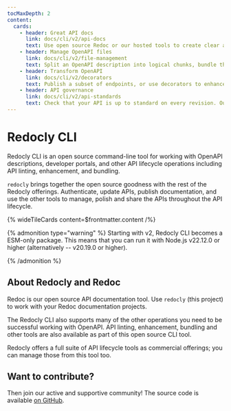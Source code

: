 ```yaml
---
tocMaxDepth: 2
content:
  cards:
    - header: Great API docs
      link: docs/cli/v2/api-docs
      text: Use open source Redoc or our hosted tools to create clear and useful documentation with static builds available.
    - header: Manage OpenAPI files
      link: docs/cli/v2/file-management
      text: Split an OpenAPI description into logical chunks, bundle the chunks to create a single file, or even join existing definitions into one.
    - header: Transform OpenAPI
      link: docs/cli/v2/decorators
      text: Publish a subset of endpoints, or use decorators to enhance your existing OpenAPI by adding, changing, or removing content.
    - header: API governance
      link: docs/cli/v2/api-standards
      text: Check that your API is up to standard on every revision. Our ready-made rulesets, built-in and configurable rules let you compose the API standards that fit each of your APIs.
---
```


# Redocly CLI

Redocly CLI is an open source command-line tool for working with OpenAPI descriptions, developer portals, and other API lifecycle operations including API linting, enhancement, and bundling.

`redocly` brings together the open source goodness with the rest of the Redocly offerings.
Authenticate, update APIs, publish documentation, and use the other tools to manage, polish and share the APIs throughout the API lifecycle.

{% wideTileCards content=$frontmatter.content /%}

{% admonition type="warning" %}
Starting with v2, Redocly CLI becomes a ESM-only package.
This means that you can run it with Node.js v22.12.0 or higher (alternatively -- v20.19.0 or higher).

{% /admonition %}

## About Redocly and Redoc

Redoc is our open source API documentation tool. Use `redocly` (this project) to work with your Redoc documentation projects.

The Redocly CLI also supports many of the other operations you need to be successful working with OpenAPI. API linting, enhancement, bundling and other tools are also available as part of this open source CLI tool.

Redocly offers a full suite of API lifecycle tools as commercial offerings; you can manage those from this tool too.

## Want to contribute?

Then join our active and supportive community! The source code is available [on GitHub](https://github.com/Redocly/redocly-cli).
